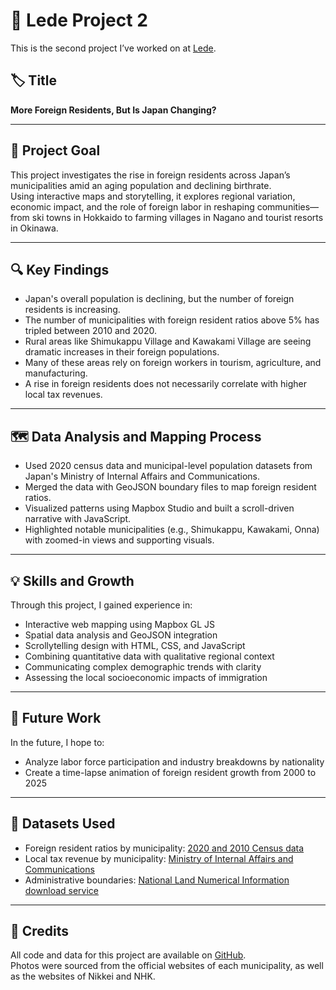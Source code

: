 # 🗾 Lede Project 2

This is the second project I’ve worked on at [Lede](https://yuta-uebayashi.github.io/Lede_project2/).

## 🏷️ Title  
**More Foreign Residents, But Is Japan Changing?**

---

## 🎯 Project Goal

This project investigates the rise in foreign residents across Japan’s municipalities amid an aging population and declining birthrate.  
Using interactive maps and storytelling, it explores regional variation, economic impact, and the role of foreign labor in reshaping communities—from ski towns in Hokkaido to farming villages in Nagano and tourist resorts in Okinawa.

---

## 🔍 Key Findings

- Japan's overall population is declining, but the number of foreign residents is increasing.
- The number of municipalities with foreign resident ratios above 5% has tripled between 2010 and 2020.
- Rural areas like Shimukappu Village and Kawakami Village are seeing dramatic increases in their foreign populations.
- Many of these areas rely on foreign workers in tourism, agriculture, and manufacturing.
- A rise in foreign residents does not necessarily correlate with higher local tax revenues.

---

## 🗺️ Data Analysis and Mapping Process

- Used 2020 census data and municipal-level population datasets from Japan's Ministry of Internal Affairs and Communications.
- Merged the data with GeoJSON boundary files to map foreign resident ratios.
- Visualized patterns using Mapbox Studio and built a scroll-driven narrative with JavaScript.
- Highlighted notable municipalities (e.g., Shimukappu, Kawakami, Onna) with zoomed-in views and supporting visuals.

---

## 💡 Skills and Growth

Through this project, I gained experience in:

- Interactive web mapping using Mapbox GL JS
- Spatial data analysis and GeoJSON integration
- Scrollytelling design with HTML, CSS, and JavaScript
- Combining quantitative data with qualitative regional context
- Communicating complex demographic trends with clarity
- Assessing the local socioeconomic impacts of immigration

---

## 🔮 Future Work

In the future, I hope to:

- Analyze labor force participation and industry breakdowns by nationality
- Create a time-lapse animation of foreign resident growth from 2000 to 2025

---

## 📂 Datasets Used

- Foreign resident ratios by municipality: [2020 and 2010 Census data](https://www.e-stat.go.jp/stat-search/files?page=1&toukei=00200521)
- Local tax revenue by municipality: [Ministry of Internal Affairs and Communications](https://www.soumu.go.jp/iken/zaisei/r02_shichouson.html)
- Administrative boundaries: [National Land Numerical Information download service](https://nlftp.mlit.go.jp/ksj/jpgis/datalist/KsjTmplt-N03.html)

---

## 📸 Credits

All code and data for this project are available on [GitHub](https://github.com/Yuta-Uebayashi).  
Photos were sourced from the official websites of each municipality, as well as the websites of Nikkei and NHK.